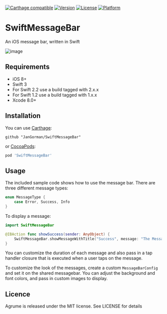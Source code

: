 [![Carthage compatible](https://img.shields.io/badge/Carthage-compatible-4BC51D.svg?style=flat)](https://github.com/Carthage/Carthage)
[![Version](https://img.shields.io/cocoapods/v/SwiftMessageBar.svg?style=flat)](http://cocoapods.org/pods/SwiftMessageBar)
[![License](https://img.shields.io/cocoapods/l/SwiftMessageBar.svg?style=flat)](http://cocoapods.org/pods/SwiftMessageBar)
[![Platform](https://img.shields.io/cocoapods/p/SwiftMessageBar.svg?style=flat)](http://cocoapods.org/pods/SwiftMessageBar)

# SwiftMessageBar

An iOS message bar, written in Swift

![image](https://dl.dropboxusercontent.com/u/512759/SwiftMessageBar-2016.06.08.gif)

## Requirements

- iOS 8+
- Swift 3 
- For Swift 2.2 use a build tagged with 2.x.x
- For Swift 1.2 use a build tagged with 1.x.x
- Xcode 8.0+ 

## Installation

You can use [Carthage](https://github.com/Carthage/Carthage):

```ogdl
github "JanGorman/SwiftMessageBar"
```

or [CocoaPods](http://cocoapods.org):

```ruby
pod 'SwiftMessageBar'
```

## Usage

The included sample code shows how to use the message bar. There are three different message types:

```swift
enum MessageType {
    case Error, Success, Info
}
```

To display a message:

```swift
import SwiftMessageBar

@IBAction func showSuccess(sender: AnyObject) {
	SwiftMessageBar.showMessageWithTitle("Success", message: "The Message Body", type: .Success)
}
```

You can customize the duration of each message and also pass in a tap handler closure that is executed when a user taps on the message.

To customize the look of the messages, create a custom `MessageBarConfig` and set it on the shared messagebar. You can adjust the background and font colors, and pass in custom images to display.

## Licence

Agrume is released under the MIT license. See LICENSE for details



